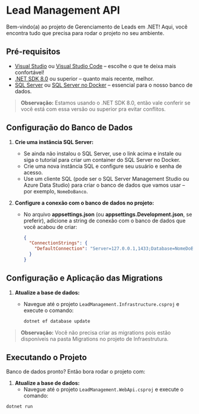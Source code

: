 # Lead Management API

Bem-vindo(a) ao projeto de Gerenciamento de Leads em .NET! Aqui, você encontra tudo que precisa para rodar o projeto no seu ambiente.

## Pré-requisitos

- [Visual Studio](https://visualstudio.microsoft.com/) ou [Visual Studio Code](https://code.visualstudio.com/) – escolhe o que te deixa mais confortável!
- [.NET SDK 8.0](https://dotnet.microsoft.com/download) ou superior – quanto mais recente, melhor.
- [SQL Server](https://www.microsoft.com/sql-server/sql-server-downloads) ou [SQL Server no Docker](https://learn.microsoft.com/pt-br/sql/linux/quickstart-install-connect-docker?view=sql-server-ver16&tabs=cli&pivots=cs1-bash) – essencial para o nosso banco de dados.

> **Observação:** Estamos usando o .NET SDK 8.0, então vale conferir se você está com essa versão ou superior pra evitar conflitos.

## Configuração do Banco de Dados

1. **Crie uma instância SQL Server:**
   - Se ainda não instalou o SQL Server, use o link acima e instale ou siga o tutorial para criar um container do SQL Server no Docker.
   - Crie uma nova instância SQL e configure seu usuário e senha de acesso.
   - Use um cliente SQL (pode ser o SQL Server Management Studio ou Azure Data Studio) para criar o banco de dados que vamos usar – por exemplo, `NomeDoBanco`.

2. **Configure a conexão com o banco de dados no projeto:**
   - No arquivo **appsettings.json** (ou **appsettings.Development.json**, se preferir), adicione a string de conexão com o banco de dados que você acabou de criar:

     ```json
     {
       "ConnectionStrings": {
         "DefaultConnection": "Server=127.0.0.1,1433;Database=NomeDoBanco;User ID=SeuUsuario;Password=SuaSenha;Trusted_Connection=False; TrustServerCertificate=True;"
       }
     }
     ```

## Configuração e Aplicação das Migrations

1. **Atualize a base de dados:**
   - Navegue até o projeto `LeadManagement.Infrastructure.csproj` e execute o comando:

     ```bash
     dotnet ef database update
     ```
> **Observação:** Você não precisa criar as migrations pois estão disponíveis na pasta Migrations no projeto de Infraestrutura.

## Executando o Projeto

Banco de dados pronto? Então bora rodar o projeto com:

1. **Atualize a base de dados:**
   - Navegue até o projeto `LeadManagement.WebApi.csproj` e execute o comando:

```bash
dotnet run
```
